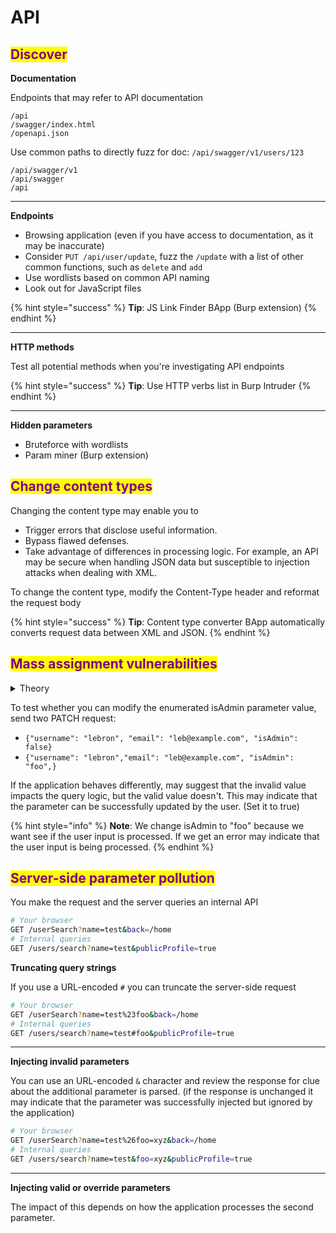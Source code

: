 # API

## <mark style="color:purple;">Discover</mark>

**Documentation**

Endpoints that may refer to API documentation

```
/api
/swagger/index.html
/openapi.json
```

Use common paths to directly fuzz for doc: `/api/swagger/v1/users/123`

```
/api/swagger/v1
/api/swagger
/api
```

***

**Endpoints**

* Browsing application (even if you have access to documentation, as it may be inaccurate)
* Consider `PUT /api/user/update`, fuzz the `/update` with a list of other common functions, such as `delete` and `add`
* Use wordlists based on common API naming
* Look out for JavaScript files&#x20;

{% hint style="success" %}
**Tip**: JS Link Finder BApp (Burp extension)
{% endhint %}

***

**HTTP methods**

Test all potential methods when you're investigating API endpoints

{% hint style="success" %}
**Tip**: Use HTTP verbs list in Burp Intruder
{% endhint %}

***

**Hidden parameters**

* Bruteforce with wordlists
* Param miner (Burp extension)

## <mark style="color:purple;">Change content types</mark>

Changing the content type may enable you to

* Trigger errors that disclose useful information.
* Bypass flawed defenses.
* Take advantage of differences in processing logic. For example, an API may be secure when handling JSON data but susceptible to injection attacks when dealing with XML.

To change the content type, modify the Content-Type header and reformat the request body

{% hint style="success" %}
**Tip**: Content type converter BApp automatically converts request data between XML and JSON.
{% endhint %}

## <mark style="color:purple;">Mass assignment vulnerabilities</mark>

<details>

<summary>Theory</summary>

Software frameworks sometime allow developers to automatically bind HTTP request parameters into program code variables or objects to make using that framework easier on developers.

**Premise**

Consider `PATCH /api/users/` which enables users to update their username and email `{"username": "lebron", "email": "lebron@example.com"}`

A concurrent `GET /api/users/123` request returns the following JSON: `{"id": 123, "name": "Lebron James", "email": "leb@example.com", "isAdmin": "false"}`

This may indicate that the hidden id and isAdmin parameters are bound to the internal user object, alongside the updated username and email parameters.

</details>

To test whether you can modify the enumerated isAdmin parameter value, send two PATCH request:

* `{"username": "lebron", "email": "leb@example.com", "isAdmin": false}`
* `{"username": "lebron","email": "leb@example.com", "isAdmin": "foo",}`

If the application behaves differently, may suggest that the invalid value impacts the query logic, but the valid value doesn't. This may indicate that the parameter can be successfully updated by the user. (Set it to true)

{% hint style="info" %}
**Note**: We change isAdmin to "foo" because we want see if the user input is processed. If we get an error may indicate that the user input is being processed.
{% endhint %}

## <mark style="color:purple;">Server-side parameter pollution</mark> <a href="#server-side-parameter-pollution" id="server-side-parameter-pollution"></a>

You make the request and the server queries an internal API

```sh
# Your browser
GET /userSearch?name=test&back=/home
# Internal queries
GET /users/search?name=test&publicProfile=true
```

**Truncating query strings**

If you use a URL-encoded `#` you can truncate the server-side request

```sh
# Your browser
GET /userSearch?name=test%23foo&back=/home
# Internal queries
GET /users/search?name=test#foo&publicProfile=true
```

***

**Injecting invalid parameters**

You can use an URL-encoded `&` character and review the response for clue about the additional parameter is parsed. (if the response is unchanged it may indicate that the parameter was successfully injected but ignored by the application)

```sh
# Your browser
GET /userSearch?name=test%26foo=xyz&back=/home
# Internal queries
GET /users/search?name=test&foo=xyz&publicProfile=true
```

***

**Injecting valid or override parameters**

The impact of this depends on how the application processes the second parameter.
